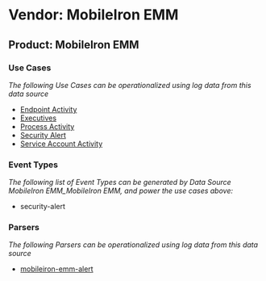 Vendor: MobileIron EMM
======================
Product: MobileIron EMM
-----------------------

### Use Cases

_The following Use Cases can be operationalized using log data from this data source_

* [Endpoint Activity](usecase_endpoint_activity.md)
* [Executives](usecase_executives.md)
* [Process Activity](usecase_process_activity.md)
* [Security Alert](usecase_security_alert.md)
* [Service Account Activity](usecase_service_account_activity.md)


### Event Types

_The following list of Event Types can be generated by Data Source MobileIron EMM_MobileIron EMM, and power the use cases above:_

- security-alert


### Parsers

_The following Parsers can be operationalized using log data from this data source_

* [mobileiron-emm-alert](parserContent_mobileiron-emm-alert.md)
